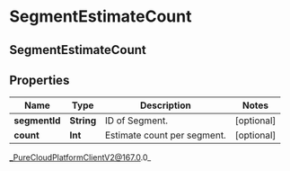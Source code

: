# SegmentEstimateCount

## SegmentEstimateCount

## Properties

|Name | Type | Description | Notes|
|------------ | ------------- | ------------- | -------------|
| **segmentId** | **String** | ID of Segment. | [optional] |
| **count** | **Int** | Estimate count per segment. | [optional] |



_PureCloudPlatformClientV2@167.0.0_
